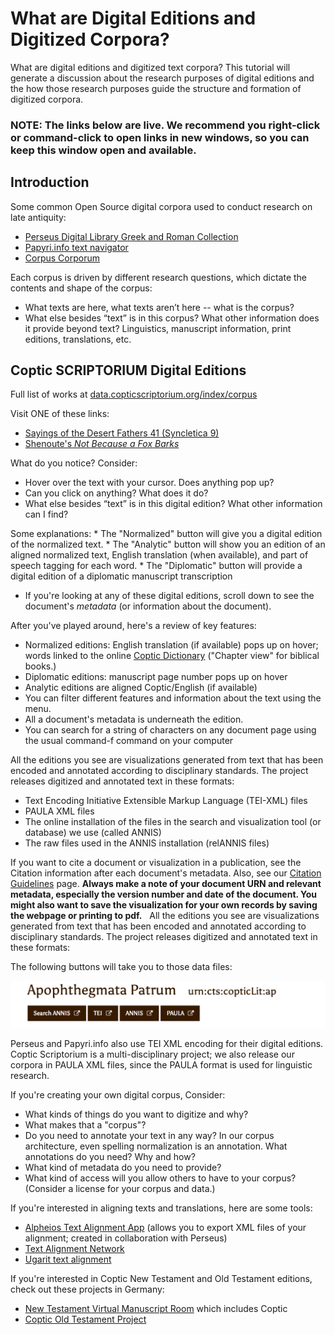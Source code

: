 # What are Digital Editions and Digitized Corpora?

What are digital editions and digitized text corpora?  This tutorial will generate a discussion about the research purposes of digital editions and the how those research purposes guide the structure and formation of digitized corpora.  

### NOTE: The links below are live. We recommend you right-click or command-click to open links in new windows, so you can keep this window open and available.

## Introduction

Some common Open Source digital corpora used to conduct research on late antiquity:
  * [Perseus Digital Library Greek and Roman Collection](http://www.perseus.tufts.edu/hopper/collection?collection=Perseus:collection:Greco-Roman) 
  * [Papyri.info text navigator](http://papyri.info/search)
  * [Corpus Corporum](https://www.mlat.uzh.ch/)

Each corpus is driven by different research questions, which dictate the contents and shape of the corpus:
  * What texts are here, what texts aren’t here -- what is the corpus?
  * What else besides “text” is in this corpus?  What other information does it provide beyond text? Linguistics, manuscript information, print editions, translations, etc.

## Coptic SCRIPTORIUM Digital Editions

Full list of works at <a href="(http://data.copticscriptorium.org/index/corpus/)" target="">data.copticscriptorium.org/index/corpus</a>

Visit ONE of these links:
   * [Sayings of the Desert Fathers 41 (Syncletica 9)](http://data.copticscriptorium.org/texts/ap/apophthegmata-patrum-sahidic-041-syncletica-9-11/norm)
   * [Shenoute's _Not Because a Fox Barks_](http://data.copticscriptorium.org/texts/not_because_a_fox_barks/not-because-a-fox-barks-xh-204-216/norm)

What do you notice?  Consider:
  * Hover over the text with your cursor. Does anything pop up?
  * Can you click on anything?  What does it do?
  * What else besides “text” is in this digital edition?  What other information can I find?

Some explanations:
    * The "Normalized" button will give you a digital edition of the normalized text. 
    * The "Analytic" button will show you an edition of an aligned normalized text, English translation (when available), and part of speech tagging for each word.
    * The "Diplomatic" button will provide a digital edition of a diplomatic manuscript transcription
  * If you're looking at any of these digital editions, scroll down to see the document's _metadata_ (or information about the document).
  
After you've played around, here's a review of key features:
  * Normalized editions: English translation (if available) pops up on hover; words linked to the online [Coptic Dictionary](https://corpling.uis.georgetown.edu/coptic-dictionary/) ("Chapter view" for biblical books.)
  * Diplomatic editions: manuscript page number pops up on hover
  * Analytic editions are aligned Coptic/English (if available)
  * You can filter different features and information about the text using the menu.
  * All a document's metadata is underneath the edition.
  * You can search for a string of characters on any document page using the usual command-f command on your computer

All the editions you see are visualizations generated from text that has been encoded and annotated according to disciplinary standards. The project releases digitized and annotated text in these formats:
  * Text Encoding Initiative Extensible Markup Language (TEI-XML) files
  * PAULA XML files
  * The online installation of the files in the search and visualization tool (or database) we use (called ANNIS)
  * The raw files used in the ANNIS installation (relANNIS files)

If you want to cite a document or visualization in a publication, see the Citation information after each document's metadata.  Also, see our [Citation Guidelines](http://copticscriptorium.org/citation-guidelines.html) page.  **Always make a note of your document URN and relevant metadata, especially the version number and date of the document. You might also want to save the visualization for your own records by saving the webpage or printing to pdf.**
  
All the editions you see are visualizations generated from text that has been encoded and annotated according to disciplinary standards.  The project releases digitized and annotated text in these formats:

The following buttons will take you to those data files:

![screenshot of buttons](https://github.com/CopticScriptorium/NAPS2017/raw/master/images/buttons.png)

Perseus and Papyri.info also use TEI XML encoding for their digital editions.  Coptic Scriptorium is a multi-disciplinary project; we also release our corpora in PAULA XML files, since the PAULA format is used for linguistic research.

If you're creating your own digital corpus, Consider: 
  * What kinds of things do you want to digitize and why?  
  * What makes that a "corpus"?  
  * Do you need to annotate your text in any way?  In our corpus architecture, even spelling normalization is an annotation.  What annotations do you need?  Why and how?  
  * What kind of metadata do you need to provide?  
  * What kind of access will you allow others to have to your corpus?  (Consider a license for your corpus and data.)
  
If you're interested in aligning texts and translations, here are some tools:
  * [Alpheios Text Alignment App](http://www.perseids.org/apps/alignment) (allows you to export XML files of your alignment; created in collaboration with Perseus)
  * [Text Alignment Network](http://textalign.net/)
  * [Ugarit text alignment](http://ugarit.ialigner.com/)

If you're interested in Coptic New Testament and Old Testament editions, check out these projects in Germany:
  * [New Testament Virtual Manuscript Room](http://ntvmr.uni-muenster.de/) which includes Coptic
  * [Coptic Old Testament Project](http://coptot.manuscriptroom.com/)
